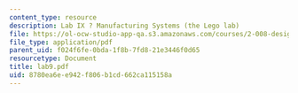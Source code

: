 ```yaml
---
content_type: resource
description: Lab IX ? Manufacturing Systems (the Lego lab)
file: https://ol-ocw-studio-app-qa.s3.amazonaws.com/courses/2-008-design-and-manufacturing-ii-spring-2003/8780ea6ee942f806b1cd662ca115158a_lab9.pdf
file_type: application/pdf
parent_uid: f024f6fe-0bda-1f8b-7fd8-21e3446f0d65
resourcetype: Document
title: lab9.pdf
uid: 8780ea6e-e942-f806-b1cd-662ca115158a
---
```

